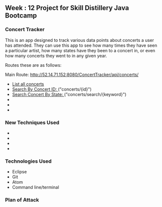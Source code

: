 ## Week : 12 Project for Skill Distillery Java Bootcamp

### Concert Tracker

This is an app designed to track various data points about concerts a user has attended. They can use this app to see how many times they have seen a particular artist, how many states have they been to a concert in, or even how many concerts they went to in any given year.

Routes these are as follows:

Main Route: http://52.14.71.152:8080/ConcertTracker/api/concerts/

* [List all concerts ](http://52.14.71.152:8080/ConcertTracker/api/concerts/)
* [Search By Concert ID: ](http://52.14.71.152:8080/ConcertTracker/api/concerts/)("concerts/{id}")
* [Search Concert By State: ](http://52.14.71.152:8080/ConcertTracker/api/concerts/search/IN) ("concerts/search/{keyword}")
*
*
*     



### New Techniques Used

*
*
*
*

### Technologies Used

* Eclipse
* Git
* Atom
* Command line/terminal

### Plan of Attack
